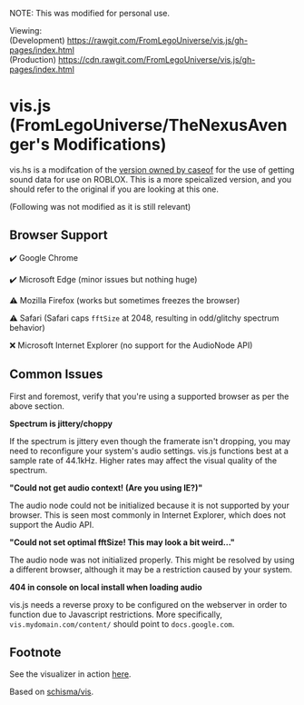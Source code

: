 NOTE: This was modified for personal use.

Viewing:
<br>(Development) https://rawgit.com/FromLegoUniverse/vis.js/gh-pages/index.html
<br>(Production) https://cdn.rawgit.com/FromLegoUniverse/vis.js/gh-pages/index.html

# vis.js (FromLegoUniverse/TheNexusAvenger's Modifications)

vis.hs is a modifcation of the [version owned by caseof](https://github.com/FromLegoUniverse/vis.js) for the use of getting sound data for use on ROBLOX. This is a more speicalized version, and you should refer to the original if you are looking at this one.

(Following was not modified as it is still relevant)
## Browser Support

:heavy_check_mark: Google Chrome

:heavy_check_mark: Microsoft Edge (minor issues but nothing huge)

:warning: Mozilla Firefox (works but sometimes freezes the browser)

:warning: Safari (Safari caps `fftSize` at 2048, resulting in odd/glitchy spectrum behavior)

:x: Microsoft Internet Explorer (no support for the AudioNode API)

## Common Issues

First and foremost, verify that you're using a supported browser as per the above section.

**Spectrum is jittery/choppy**

If the spectrum is jittery even though the framerate isn't dropping, you may need to reconfigure your system's audio settings. vis.js functions best at a sample rate of 44.1kHz. Higher rates may affect the visual quality of the spectrum.

**"Could not get audio context! (Are you using IE?)"**

The audio node could not be initialized because it is not supported by your browser. This is seen most commonly in Internet Explorer, which does not support the Audio API.

**"Could not set optimal fftSize! This may look a bit weird..."**

The audio node was not initialized properly. This might be resolved by using a different browser, although it may be a restriction caused by your system.

**404 in console on local install when loading audio**

vis.js needs a reverse proxy to be configured on the webserver in order to function due to Javascript restrictions. More specifically, `vis.mydomain.com/content/` should point to `docs.google.com`.

## Footnote

See the visualizer in action [here](http://vis.caseif.net/).

Based on [schisma/vis](https://github.com/schisma/vis).
